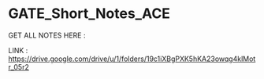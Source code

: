 # GATE_Short_Notes_ACE

GET ALL NOTES HERE :

LINK : https://drive.google.com/drive/u/1/folders/19c1iXBgPXK5hKA23owqg4klMotr_05r2
